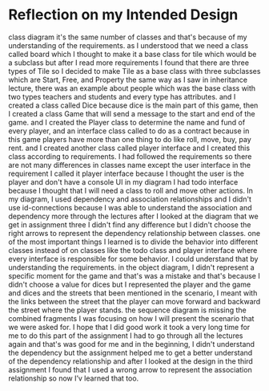 # Reflection on my Intended Design
class diagram it's the same number of classes and that's because of my understanding of the requirements. as I understood that we need a class called board which I thought to make it a base class for tile which would be a subclass but after I read more requirements I found that there are three types of Tile so I decided to make Tile as a base class with three subclasses which are Start, Free, and Property the same way as I saw in inheritance lecture, there was an example about people which was the base class with two types teachers and students and every type has attributes. and I created a class called Dice because dice is the main part of this game, then I created a class Game that will send a message to the start and end of the game. and I created the  Player class to determine the name and fund of every player, and an interface class called to do as a contract because in this game players have more than one thing to do like roll, move, buy, pay rent. and I created another class called player interface and I created this class according to requirements. I had followed the requirements so there are not many differences in classes name except the user interface in the requirement I called it player interface because I thought the user is the player and don't have a console UI in my diagram I had todo interface because I thought that I will need a class to roll and move other actions. 
In my diagram, I used dependency and association relationships and I didn't use id-connections because I was able to understand the association and dependency more through the lectures after I looked at the diagram that we get in assignment three I didn't find any difference but I didn't choose the right arrows to represent the dependency relationship between classes. one of the most important things I learned is to divide the behavior into different classes instead of on classes like the todo class and player interface where every interface is responsible for some behavior. I could understand that by understanding the requirements.
in the object diagram, I didn't represent a specific moment for the game and that's was a mistake and that's because I didn't choose a value for dices but I represented the player and the game and dices and the streets that been mentioned in the scenario, I meant with the links between the street that the player can move forward and backward the street where the player stands. the sequence diagram is missing the combined fragments I was focusing on how I will present the scenario that we were asked for. I hope that I did good work it took a very long time for me to do this part of the assignment I had to go through all the lectures again and that's was good for me and in the beginning, I didn't understand the dependency but the assignment helped me to get a better understand of the dependency relationship and after I looked at the design in the third assignment I found that I used a wrong arrow to represent the association relationship so now I’v learned that too.

